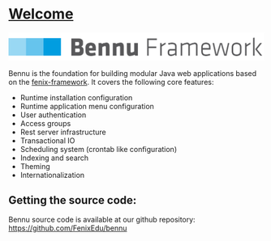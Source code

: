 # [**Welcome**](README.md)

![image1](assets/bennu.png)

Bennu is the foundation for building modular Java web applications based on the [fenix-framework](http://fenix-framework.github.io/). It covers the following core features:
* Runtime installation configuration
* Runtime application menu configuration
* User authentication
* Access groups
* Rest server infrastructure
* Transactional IO
* Scheduling system (crontab like configuration)
* Indexing and search
* Theming
* Internationalization

## Getting the source code:
Bennu source code is available at our github repository: https://github.com/FenixEdu/bennu